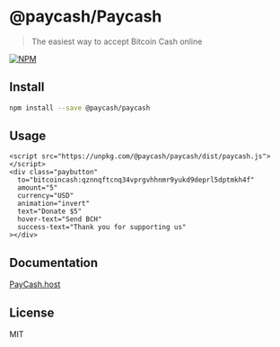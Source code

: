 # @paycash/Paycash

> The easiest way to accept Bitcoin Cash online

[![NPM](https://img.shields.io/npm/v/@paybutton/paybutton.svg)](https://www.npmjs.com/package/@paybutton/paybutton)

## Install

```bash
npm install --save @paycash/paycash
```

## Usage

```
<script src="https://unpkg.com/@paycash/paycash/dist/paycash.js"></script>
<div class="paybutton"
  to="bitcoincash:qznnqftcnq34vprgvhhnmr9yukd9deprl5dptmkh4f"
  amount="5"
  currency="USD"
  animation="invert"
  text="Donate $5"
  hover-text="Send BCH"
  success-text="Thank you for supporting us"
></div>
```

## Documentation

<a href="https://paycash.host">PayCash.host</a>

## License

MIT 
